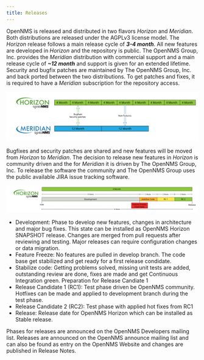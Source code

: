 ```yaml
---
title: Releases
---
```

OpenNMS is released and distributed in two flavors _Horizon_ and _Meridian_.
Both distributions are released under the AGPLv3 license model.
The _Horizon_ release follows a main release cycle of _**3-4 month**_.
All new features are developed in _Horizon_ and the repository is public.
The OpenNMS Group, Inc. provides the _Meridian_ distribution with commercial support and a main release cycle of _**~12 month**_ and support is given for an extended lifetime.
Security and bugfix patches are maintained by The OpenNMS Group, Inc. and back ported between the two distributions.
To get patches and fixes, it is required to have a _Meridian_ subscription for the repository access.

![Release relationship between _Horizon_ and _Meridian_](../../../images/release-horizon-meridian.svg)

Bugfixes and security patches are shared and new features will be moved from _Horizon_ to _Meridian_.
The decision to release new features in _Horizon_ is community driven and the for _Meridian_ it is driven by The OpenNMS Group, Inc.
To release the software the community and The OpenNMS Group uses the public available JIRA issue tracking software.

![OpenNMS Horizon 4 month release phases](../../../images/release.svg)

* Development: Phase to develop new features, changes in architecture and major bug fixes. This state can be installed as OpenNMS Horizon SNAPSHOT release. Changes are merged from pull requests after reviewing and testing. Major releases can require configuration changes or data migration.
* Feature Freeze: No features are pulled in develop branch. The code base get stabilized and get ready for a first release condidate.
* Stabilize code: Getting problems solved, missing unit tests are added, outstanding review are done, fixes are made and get Continuous Integration green. Preparation for Release Candiate 1
* Release Candidate 1 (RC1): Test phase driven be OpenNMS community. Hotfixes can be made and applied to development branch during the test phase.
* Release Candidate 2 (RC2): Test phase with applied hot fixes from RC1
* Release: Release date for OpenNMS Horizon which can be installed as Stable release.

Phases for releases are announced on the OpenNMS Developers mailing list.
Releases are announced on the OpenNMS announce mailing list and can also be found as entry on the OpenNMS Website and changes are published in Release Notes.
